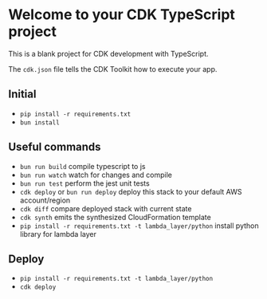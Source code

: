 # Welcome to your CDK TypeScript project

This is a blank project for CDK development with TypeScript.

The `cdk.json` file tells the CDK Toolkit how to execute your app.

## Initial

- `pip install -r requirements.txt`
- `bun install`

## Useful commands

- `bun run build` compile typescript to js
- `bun run watch` watch for changes and compile
- `bun run test` perform the jest unit tests
- `cdk deploy` or `bun run deploy` deploy this stack to your default AWS account/region
- `cdk diff` compare deployed stack with current state
- `cdk synth` emits the synthesized CloudFormation template
- `pip install -r requirements.txt -t lambda_layer/python` install python library for lambda layer

## Deploy

- `pip install -r requirements.txt -t lambda_layer/python`
- `cdk deploy`
